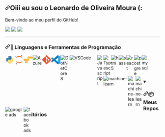 <article class="markdown-body entry-content container-lg" itemprop="text"><h2 tabindex="-1" dir="auto"><a id="user-content-oiii-eu-sou-a-jéssica-paula-" class="anchor" aria-hidden="true" tabindex="-1" href="#oiii-eu-sou-a-jéssica-paula-"><svg class="octicon octicon-link" viewBox="0 0 16 16" version="1.1" width="16" height="16" aria-hidden="true"><path d="m7.775 3.275 1.25-1.25a3.5 3.5 0 1 1 4.95 4.95l-2.5 2.5a3.5 3.5 0 0 1-4.95 0 .751.751 0 0 1 .018-1.042.751.751 0 0 1 1.042-.018 1.998 1.998 0 0 0 2.83 0l2.5-2.5a2.002 2.002 0 0 0-2.83-2.83l-1.25 1.25a.751.751 0 0 1-1.042-.018.751.751 0 0 1-.018-1.042Zm-4.69 9.64a1.998 1.998 0 0 0 2.83 0l1.25-1.25a.751.751 0 0 1 1.042.018.751.751 0 0 1 .018 1.042l-1.25 1.25a3.5 3.5 0 1 1-4.95-4.95l2.5-2.5a3.5 3.5 0 0 1 4.95 0 .751.751 0 0 1-.018 1.042.751.751 0 0 1-1.042.018 1.998 1.998 0 0 0-2.83 0l-2.5 2.5a1.998 1.998 0 0 0 0 2.83Z"></path></svg></a>Oiii eu sou o Leonardo de Oliveira Moura (:</h2>
<p dir="auto">Bem-vindo ao meu perfil do GitHub!</p>
<p align="left" dir="auto">
  <a href="#" rel="nofollow"><img src="https://camo.githubusercontent.com/c4cccdb78776ae4782fbbfae4c58f3d2dfecdaa13af37791db4c6ddfc1044b26/68747470733a2f2f696d672e736869656c64732e696f2f62616467652f596f75547562652d4646303030303f7374796c653d666f722d7468652d6261646765266c6f676f3d796f7574756265266c6f676f436f6c6f723d7768697465" data-canonical-src="https://img.shields.io/badge/YouTube-FF0000?style=for-the-badge&amp;logo=youtube&amp;logoColor=white" style="max-width: 100%;"></a>  
  <a href="https://github.com/leonardoOliveiraMoura"><img src="https://camo.githubusercontent.com/5fe8416cd5ba128163da401b036070cff85f0004eda8aa86575aaa1e93b1b5af/68747470733a2f2f696d672e736869656c64732e696f2f62616467652f2d496e7374616772616d2d2532334534343035463f7374796c653d666f722d7468652d6261646765266c6f676f3d696e7374616772616d266c6f676f436f6c6f723d7768697465" data-canonical-src="https://img.shields.io/badge/-Instagram-%23E4405F?style=for-the-badge&amp;logo=instagram&amp;logoColor=white" style="max-width: 100%;"></a>     
  <a href="#" rel="nofollow"><img src="https://camo.githubusercontent.com/1fb28218088b45b065a7445cafa9d5f027a657f17cb4f8b3a9472b1f59952949/68747470733a2f2f696d672e736869656c64732e696f2f62616467652f2d4c696e6b6564496e2d2532333030373742353f7374796c653d666f722d7468652d6261646765266c6f676f3d6c696e6b6564696e266c6f676f436f6c6f723d7768697465" data-canonical-src="https://img.shields.io/badge/-LinkedIn-%230077B5?style=for-the-badge&amp;logo=linkedin&amp;logoColor=white" style="max-width: 100%;"></a>   
</p>
<hr>
<h3 tabindex="-1" dir="auto"><a id="user-content--linguagens-e-ferramentas-de-programação" class="anchor" aria-hidden="true" tabindex="-1" href="#-linguagens-e-ferramentas-de-programação"><svg class="octicon octicon-link" viewBox="0 0 16 16" version="1.1" width="16" height="16" aria-hidden="true"><path d="m7.775 3.275 1.25-1.25a3.5 3.5 0 1 1 4.95 4.95l-2.5 2.5a3.5 3.5 0 0 1-4.95 0 .751.751 0 0 1 .018-1.042.751.751 0 0 1 1.042-.018 1.998 1.998 0 0 0 2.83 0l2.5-2.5a2.002 2.002 0 0 0-2.83-2.83l-1.25 1.25a.751.751 0 0 1-1.042-.018.751.751 0 0 1-.018-1.042Zm-4.69 9.64a1.998 1.998 0 0 0 2.83 0l1.25-1.25a.751.751 0 0 1 1.042.018.751.751 0 0 1 .018 1.042l-1.25 1.25a3.5 3.5 0 1 1-4.95-4.95l2.5-2.5a3.5 3.5 0 0 1 4.95 0 .751.751 0 0 1-.018 1.042.751.751 0 0 1-1.042.018 1.998 1.998 0 0 0-2.83 0l-2.5 2.5a1.998 1.998 0 0 0 0 2.83Z"></path></svg></a>🧰 Linguagens e Ferramentas de Programação</h3>
<p dir="auto"><a href="https://www.python.org/" rel="nofollow"><img align="left" alt="Python" width="30px" src="https://raw.githubusercontent.com/devicons/devicon/master/icons/python/python-original.svg" style="max-width: 100%;"></a>
<a href="https://jupyter.org/" rel="nofollow"><img align="left" alt="Jupyter" width="30px" src="https://raw.githubusercontent.com/devicons/devicon/master/icons/jupyter/jupyter-original.svg" style="max-width: 100%;"></a>
<a href="https://aws.amazon.com/" rel="nofollow"><img align="left" alt="AWS" width="30px" src="https://raw.githubusercontent.com/devicons/devicon/master/icons/amazonwebservices/amazonwebservices-original.svg" style="max-width: 100%;"></a>
<a href="https://cloudacademy.com/blog/microsoft-announcing-new-azure-features/" rel="nofollow"><img align="left" alt="Azure" width="30px" src="https://cloudacademy.com/wp-content/uploads/2017/03/azure-apps.png" style="max-width: 100%;"></a>
<a href="https://git-scm.com/" rel="nofollow"><img align="left" alt="Git" width="30px" src="https://raw.githubusercontent.com/devicons/devicon/master/icons/git/git-original.svg" style="max-width: 100%;"></a>
<a href="https://code.visualstudio.com/" rel="nofollow"><img align="left" alt="VSCode" width="30px" src="https://raw.githubusercontent.com/devicons/devicon/master/icons/vscode/vscode-original.svg" style="max-width: 100px;"></a>
<a href="https://learn.microsoft.com/pt-br/dotnet/core/whats-new/dotnet-8" rel="nofollow"><img align="left" alt="DotNetCore8" width="30px" src="https://upload.wikimedia.org/wikipedia/commons/e/ee/.NET_Core_Logo.svg"></a>
<a href="https://angular.io/" rel="nofollow"><img align="left" alt="VSCode"  width="90px" src="https://angular.io/assets/images/logos/angular/logo-nav@2x.png"></a>
<a href="https://www.javascript.com/" rel="nofollow"><img align="left" alt="Javascript"  width="20px" src="https://cdn.worldvectorlogo.com/logos/javascript-1.svg"></a>
<a href="https://www.typescriptlang.org/" rel="nofollow"><img align="left" alt="Typescript"  width="25px" src="https://upload.wikimedia.org/wikipedia/commons/4/4c/Typescript_logo_2020.svg"></a>  
<a href="https://www.w3.org/TR/2011/WD-html5-20110405" rel="nofollow"><img align="left" alt="htm5"  width="25px" src="https://upload.wikimedia.org/wikipedia/commons/6/61/HTML5_logo_and_wordmark.svg"></a>
<a href="https://https://sass-lang.com/" rel="nofollow"><img align="left" alt="sass"  width="25px" src="https://sass-lang.com/assets/img/logos/logo.svg"></a>
<a href="https://react.dev/" rel="nofollow"><img align="left" alt="react"  width="25px" src="https://upload.wikimedia.org/wikipedia/commons/a/a7/React-icon.svg"></a>
<a href="https://www.postgresql.org/" rel="nofollow"><img align="left" alt="postgree"  width="25px" src="https://upload.wikimedia.org/wikipedia/commons/2/29/Postgresql_elephant.svg"></a>
<a href="https://www.mysql.com/" rel="nofollow"><img align="left" alt="mysql"  width="25px" src="https://cdn4.iconfinder.com/data/icons/logos-3/181/MySQL-512.png"></a>
<a href="https://www.microsoft.com/en-us/sql-server/sql-server-downloads" rel="nofollow"><img align="left" alt="machine-learn"  width="80px" src="https://www.dbacorp.com.br/wp-content/uploads/2017/07/microsoft-sql-server-logo.png"></a>
<a href="https://www.sqlite.org/index.html" rel="nofollow"><img align="left" alt="machine-learn"  width="25px" src="https://static-00.iconduck.com/assets.00/application-x-sqlite-icon-374x512-5kuynjss.png"></a>
<a href="https://en.wikipedia.org/wiki/Machine_learning" rel="nofollow"><img align="left" alt="machine-learn"  width="25px" src="https://upload.wikimedia.org/wikipedia/commons/6/64/Dall-e_3_%28jan_%2724%29_artificial_intelligence_icon.png"></a>
<a href="https://ads.google.com/intl/pt-BR_br/start/overview-ha/?subid=br-pt-ha-awa-bk-c-scru!o3~EAIaIQobChMI0rLPl-LzgwMVsBCtBh38HAB4EAAYASAAEgIMJPD_BwE~140965879609~aud-780873439152:kwd-94527731~17334788550~663300969282&gad_source=1&gclid=EAIaIQobChMI0rLPl-LzgwMVsBCtBh38HAB4EAAYASAAEgIMJPD_BwE&gclsrc=aw.ds" rel="nofollow"><img align="left" alt="google ads"  width="60px" src="https://cdn.icon-icons.com/icons2/2699/PNG/512/google_ads_logo_icon_169088.png"></a>
<a href="https://web.facebook.com/business/tools/ads-manager?content_id=kaxIjeeNIfGv1HP&ref=sem_smb&utm_term=facebook%20ads&gclid=EAIaIQobChMI1tTz-JT0gwMVoF9IAB3LBQidEAAYASAAEgIl2PD_BwE&_rdc=1&_rdr" rel="nofollow"><img align="left" alt="facebook ads"  width="25px" src="https://cdn2.iconfinder.com/data/icons/facebook-ads-1/204/1-1024.png"></a>
<br>
</p>
<br>
<h1 dir="auto"></h1>
<details open="">
  <summary><h3 tabindex="-1" dir="auto"><a id="user-content--meus-repositórios" class="anchor" aria-hidden="true" tabindex="-1" href="#-meus-repositórios"><svg class="octicon octicon-link" viewBox="0 0 16 16" version="1.1" width="16" height="16" aria-hidden="true"><path d="m7.775 3.275 1.25-1.25a3.5 3.5 0 1 1 4.95 4.95l-2.5 2.5a3.5 3.5 0 0 1-4.95 0 .751.751 0 0 1 .018-1.042.751.751 0 0 1 1.042-.018 1.998 1.998 0 0 0 2.83 0l2.5-2.5a2.002 2.002 0 0 0-2.83-2.83l-1.25 1.25a.751.751 0 0 1-1.042-.018.751.751 0 0 1-.018-1.042Zm-4.69 9.64a1.998 1.998 0 0 0 2.83 0l1.25-1.25a.751.751 0 0 1 1.042.018.751.751 0 0 1 .018 1.042l-1.25 1.25a3.5 3.5 0 1 1-4.95-4.95l2.5-2.5a3.5 3.5 0 0 1 4.95 0 .751.751 0 0 1-.018 1.042.751.751 0 0 1-1.042.018 1.998 1.998 0 0 0-2.83 0l-2.5 2.5a1.998 1.998 0 0 0 0 2.83Z"></path></svg></a>📦 Meus Repositórios</h3></summary>
  <p align="left" dir="auto">
  

<h1 dir="auto"></h1>
</details></article>

